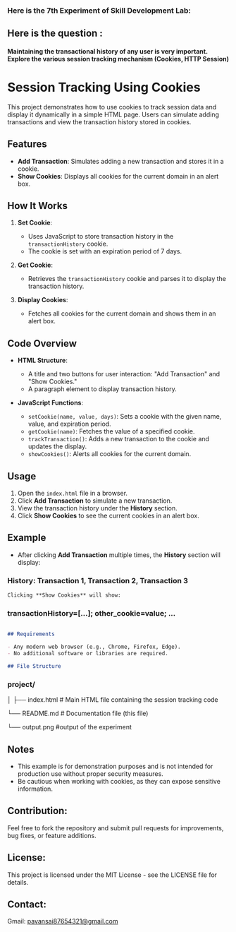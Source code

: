 ### Here is the 7th Experiment of Skill Development Lab:

## Here is the question :

#### Maintaining the transactional history of any user is very important. Explore the various session tracking mechanism (Cookies, HTTP Session)

# Session Tracking Using Cookies

This project demonstrates how to use cookies to track session data and display it dynamically in a simple HTML page. Users can simulate adding transactions and view the transaction history stored in cookies.

## Features

- **Add Transaction**: Simulates adding a new transaction and stores it in a cookie.
- **Show Cookies**: Displays all cookies for the current domain in an alert box.

## How It Works

1. **Set Cookie**:
   - Uses JavaScript to store transaction history in the `transactionHistory` cookie.
   - The cookie is set with an expiration period of 7 days.

2. **Get Cookie**:
   - Retrieves the `transactionHistory` cookie and parses it to display the transaction history.

3. **Display Cookies**:
   - Fetches all cookies for the current domain and shows them in an alert box.

## Code Overview

- **HTML Structure**:
  - A title and two buttons for user interaction: "Add Transaction" and "Show Cookies."
  - A paragraph element to display transaction history.

- **JavaScript Functions**:
  - `setCookie(name, value, days)`: Sets a cookie with the given name, value, and expiration period.
  - `getCookie(name)`: Fetches the value of a specified cookie.
  - `trackTransaction()`: Adds a new transaction to the cookie and updates the display.
  - `showCookies()`: Alerts all cookies for the current domain.

## Usage

1. Open the `index.html` file in a browser.
2. Click **Add Transaction** to simulate a new transaction.
3. View the transaction history under the **History** section.
4. Click **Show Cookies** to see the current cookies in an alert box.

## Example

- After clicking **Add Transaction** multiple times, the **History** section will display:

### History: Transaction 1, Transaction 2, Transaction 3

```markdown
Clicking **Show Cookies** will show:
```

### transactionHistory=[...]; other_cookie=value; ...

```markdown

## Requirements

- Any modern web browser (e.g., Chrome, Firefox, Edge).
- No additional software or libraries are required.

## File Structure
```

### project/ 

│ ├── index.html # Main HTML file containing the session tracking code 

└── README.md # Documentation file (this file)

└── output.png #output of the experiment

## Notes

- This example is for demonstration purposes and is not intended for production use without proper security measures.
- Be cautious when working with cookies, as they can expose sensitive information.


## Contribution:
Feel free to fork the repository and submit pull requests for improvements, bug fixes, or feature additions.

## License:
This project is licensed under the MIT License - see the LICENSE file for details.

## Contact:
Gmail: pavansai87654321@gmail.com